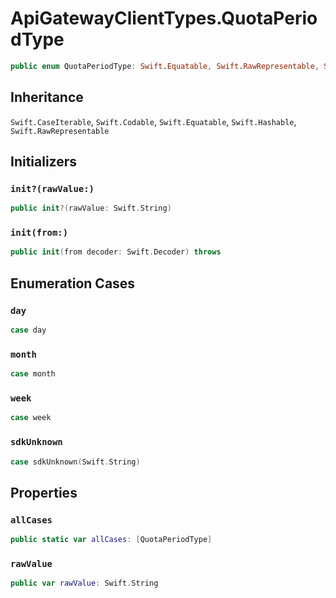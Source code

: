 # ApiGatewayClientTypes.QuotaPeriodType

``` swift
public enum QuotaPeriodType: Swift.Equatable, Swift.RawRepresentable, Swift.CaseIterable, Swift.Codable, Swift.Hashable 
```

## Inheritance

`Swift.CaseIterable`, `Swift.Codable`, `Swift.Equatable`, `Swift.Hashable`, `Swift.RawRepresentable`

## Initializers

### `init?(rawValue:)`

``` swift
public init?(rawValue: Swift.String) 
```

### `init(from:)`

``` swift
public init(from decoder: Swift.Decoder) throws 
```

## Enumeration Cases

### `day`

``` swift
case day
```

### `month`

``` swift
case month
```

### `week`

``` swift
case week
```

### `sdkUnknown`

``` swift
case sdkUnknown(Swift.String)
```

## Properties

### `allCases`

``` swift
public static var allCases: [QuotaPeriodType] 
```

### `rawValue`

``` swift
public var rawValue: Swift.String 
```
